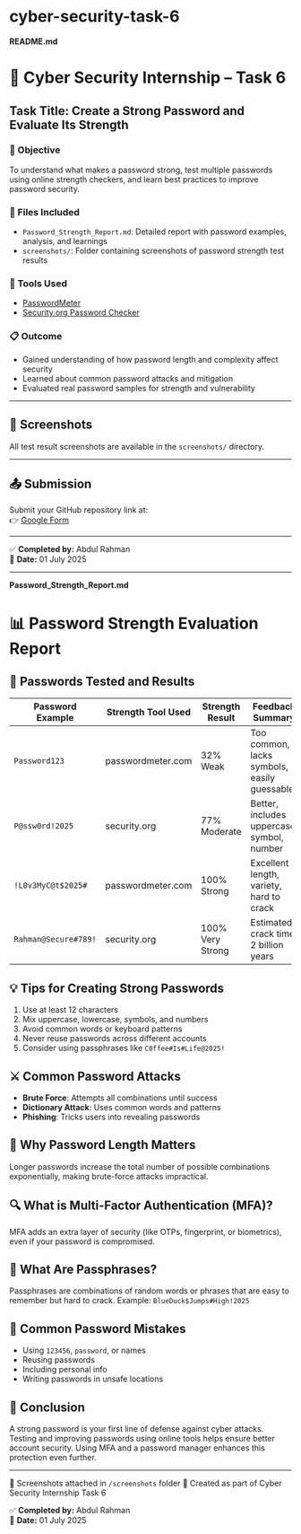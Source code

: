 # cyber-security-task-6
**README.md**

# 🔐 Cyber Security Internship – Task 6

## Task Title: Create a Strong Password and Evaluate Its Strength

### 📌 Objective
To understand what makes a password strong, test multiple passwords using online strength checkers, and learn best practices to improve password security.

### 📂 Files Included
- `Password_Strength_Report.md`: Detailed report with password examples, analysis, and learnings
- `screenshots/`: Folder containing screenshots of password strength test results

### 🧪 Tools Used
- [PasswordMeter](https://www.passwordmeter.com)
- [Security.org Password Checker](https://www.security.org/how-secure-is-my-password/)

### 📋 Outcome
- Gained understanding of how password length and complexity affect security
- Learned about common password attacks and mitigation
- Evaluated real password samples for strength and vulnerability

---

## 📸 Screenshots
All test result screenshots are available in the `screenshots/` directory.

---

## 📤 Submission
Submit your GitHub repository link at:  
👉 [Google Form](https://forms.gle/8Gm83s53KbyXs3Ne9)

---

✅ **Completed by:** Abdul Rahman  
📅 **Date:** 01 July 2025

---

**Password_Strength_Report.md**

# 📊 Password Strength Evaluation Report

## 🔐 Passwords Tested and Results

| Password Example           | Strength Tool Used        | Strength Result       | Feedback Summary                                    |
|----------------------------|---------------------------|------------------------|-----------------------------------------------------|
| `Password123`              | passwordmeter.com         | 32% Weak               | Too common, lacks symbols, easily guessable         |
| `P@ssw0rd!2025`            | security.org              | 77% Moderate           | Better, includes uppercase, symbol, number          |
| `!L0v3MyC@t$2025#`         | passwordmeter.com         | 100% Strong            | Excellent length, variety, hard to crack            |
| `Rahman@Secure#789!`       | security.org              | 100% Very Strong       | Estimated crack time: 2 billion years               |

## 💡 Tips for Creating Strong Passwords

1. Use at least 12 characters
2. Mix uppercase, lowercase, symbols, and numbers
3. Avoid common words or keyboard patterns
4. Never reuse passwords across different accounts
5. Consider using passphrases like `C0ffee#Is#Life@2025!`

## ⚔️ Common Password Attacks

- **Brute Force**: Attempts all combinations until success
- **Dictionary Attack**: Uses common words and patterns
- **Phishing**: Tricks users into revealing passwords

## 🔑 Why Password Length Matters
Longer passwords increase the total number of possible combinations exponentially, making brute-force attacks impractical.

## 🔍 What is Multi-Factor Authentication (MFA)?
MFA adds an extra layer of security (like OTPs, fingerprint, or biometrics), even if your password is compromised.

## 📖 What Are Passphrases?
Passphrases are combinations of random words or phrases that are easy to remember but hard to crack. Example: `BlueDuck$Jumps#High!2025`

## 🚫 Common Password Mistakes
- Using `123456`, `password`, or names
- Reusing passwords
- Including personal info
- Writing passwords in unsafe locations

## 🧠 Conclusion
A strong password is your first line of defense against cyber attacks. Testing and improving passwords using online tools helps ensure better account security. Using MFA and a password manager enhances this protection even further.

---

📁 Screenshots attached in `/screenshots` folder
📍 Created as part of Cyber Security Internship Task 6

✅ **Completed by:** Abdul Rahman  
📅 **Date:** 01 July 2025
